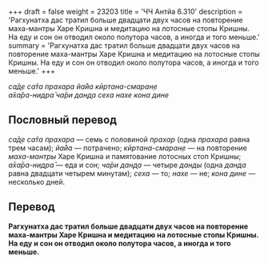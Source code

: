 +++
draft = false
weight = 23203
title = 'ЧЧ Антйа 6.310'
description = 'Рагхунатха дас тратил больше двадцати двух часов на повторение маха-мантры Харе Кришна и медитацию на лотосные стопы Кришны. На еду и сон он отводил около полутора часов, а иногда и того меньше.'
summary = 'Рагхунатха дас тратил больше двадцати двух часов на повторение маха-мантры Харе Кришна и медитацию на лотосные стопы Кришны. На еду и сон он отводил около полутора часов, а иногда и того меньше.'
+++

_са̄д̣е са̄та прахара йа̄йа кӣртана-смаран̣е  
а̄ха̄ра-нидра̄ ча̄ри дан̣д̣а сеха нахе кона дине_

## Пословный перевод

_са̄д̣е_ _са̄та_ _прахара_ — семь с половиной _прахар_ (одна _прахара_ равна трем часам); _йа̄йа_ — потрачено; _кӣртана_\-_смаран̣е_ — на повторение _маха-мантры_ Харе Кришна и памятование лотосных стоп Кришны; _а̄ха̄ра_\-_нидра̄_ — еда и сон; _ча̄ри_ _дан̣д̣а_ — четыре _данды_ (одна _данда_ равна двадцати четырем минутам); _сеха_ — то; _нахе_ — не; _кона_ _дине_ — несколько дней.

## Перевод

**Рагхунатха дас тратил больше двадцати двух часов на повторение маха-мантры Харе Кришна и медитацию на лотосные стопы Кришны. На еду и сон он отводил около полутора часов, а иногда и того меньше.**
